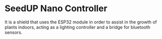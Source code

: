 # SeedUP Nano Controller
It is a shield that uses the ESP32 module in order to assist in the growth of plants indoors, acting as a lighting controller and a bridge for bluetooth sensors.

